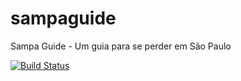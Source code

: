 # sampaguide
Sampa Guide - Um guia para se perder em São Paulo

[![Build Status](https://travis-ci.org/alfredmyers/sampaguide.svg?branch=master)](https://travis-ci.org/alfredmyers/sampaguide)

